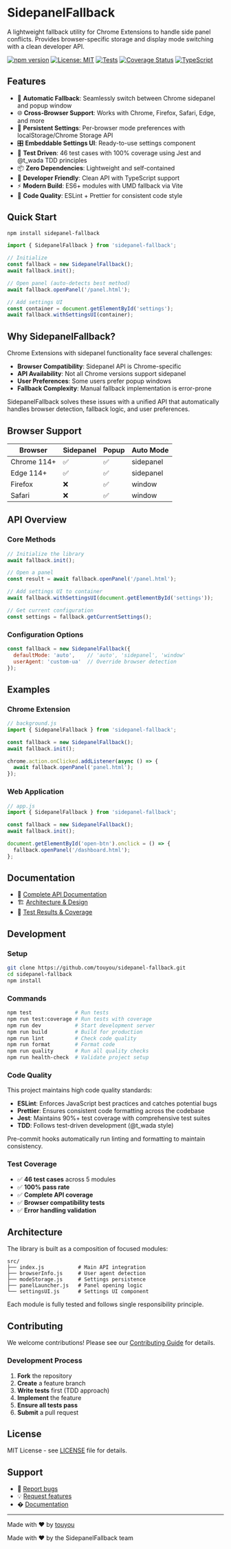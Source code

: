 # SidepanelFallback

A lightweight fallback utility for Chrome Extensions to handle side panel conflicts. Provides browser-specific storage and display mode switching with a clean developer API.

[![npm version](https://badge.fury.io/js/sidepanel-fallback.svg)](https://badge.fury.io/js/sidepanel-fallback)
[![License: MIT](https://img.shields.io/badge/License-MIT-yellow.svg)](https://opensource.org/licenses/MIT)
[![Tests](https://github.com/touyou/sidepanel-fallback/workflows/Tests/badge.svg)](https://github.com/touyou/sidepanel-fallback/actions)
[![Coverage Status](https://coveralls.io/repos/github/touyou/sidepanel-fallback/badge.svg?branch=main)](https://coveralls.io/github/touyou/sidepanel-fallback?branch=main)
[![TypeScript](https://img.shields.io/badge/%3C%2F%3E-TypeScript-%230074c1.svg)](http://www.typescriptlang.org/)

## Features

- 🚀 **Automatic Fallback**: Seamlessly switch between Chrome sidepanel and popup window
- 🌐 **Cross-Browser Support**: Works with Chrome, Firefox, Safari, Edge, and more
- 💾 **Persistent Settings**: Per-browser mode preferences with localStorage/Chrome Storage API
- 🎛️ **Embeddable Settings UI**: Ready-to-use settings component
- 🧪 **Test Driven**: 46 test cases with 100% coverage using Jest and @t_wada TDD principles
- 📦 **Zero Dependencies**: Lightweight and self-contained
- 🔧 **Developer Friendly**: Clean API with TypeScript support
- ⚡ **Modern Build**: ES6+ modules with UMD fallback via Vite
- 📏 **Code Quality**: ESLint + Prettier for consistent code style

## Quick Start

```bash
npm install sidepanel-fallback
```

```javascript
import { SidepanelFallback } from 'sidepanel-fallback';

// Initialize
const fallback = new SidepanelFallback();
await fallback.init();

// Open panel (auto-detects best method)
await fallback.openPanel('/panel.html');

// Add settings UI
const container = document.getElementById('settings');
await fallback.withSettingsUI(container);
```

## Why SidepanelFallback?

Chrome Extensions with sidepanel functionality face several challenges:

- **Browser Compatibility**: Sidepanel API is Chrome-specific
- **API Availability**: Not all Chrome versions support sidepanel
- **User Preferences**: Some users prefer popup windows
- **Fallback Complexity**: Manual fallback implementation is error-prone

SidepanelFallback solves these issues with a unified API that automatically handles browser detection, fallback logic, and user preferences.

## Browser Support

| Browser | Sidepanel | Popup | Auto Mode |
|---------|-----------|-------|-----------|
| Chrome 114+ | ✅ | ✅ | sidepanel |
| Edge 114+ | ✅ | ✅ | sidepanel |
| Firefox | ❌ | ✅ | window |
| Safari | ❌ | ✅ | window |

## API Overview

### Core Methods

```javascript
// Initialize the library
await fallback.init();

// Open a panel
const result = await fallback.openPanel('/panel.html');

// Add settings UI to container
await fallback.withSettingsUI(document.getElementById('settings'));

// Get current configuration
const settings = fallback.getCurrentSettings();
```

### Configuration Options

```javascript
const fallback = new SidepanelFallback({
  defaultMode: 'auto',    // 'auto', 'sidepanel', 'window'
  userAgent: 'custom-ua'  // Override browser detection
});
```

## Examples

### Chrome Extension

```javascript
// background.js
import { SidepanelFallback } from 'sidepanel-fallback';

const fallback = new SidepanelFallback();
await fallback.init();

chrome.action.onClicked.addListener(async () => {
  await fallback.openPanel('panel.html');
});
```

### Web Application

```javascript
// app.js
import { SidepanelFallback } from 'sidepanel-fallback';

const fallback = new SidepanelFallback();
await fallback.init();

document.getElementById('open-btn').onclick = () => {
  fallback.openPanel('/dashboard.html');
};
```

## Documentation

- 📖 [Complete API Documentation](docs/usage.md)
- 🏗️ [Architecture & Design](docs/ai-notes.md)
- 🧪 [Test Results & Coverage](docs/testing.md)

## Development

### Setup

```bash
git clone https://github.com/touyou/sidepanel-fallback.git
cd sidepanel-fallback
npm install
```

### Commands

```bash
npm test              # Run tests
npm run test:coverage # Run tests with coverage
npm run dev           # Start development server
npm run build         # Build for production
npm run lint          # Check code quality
npm run format        # Format code
npm run quality       # Run all quality checks
npm run health-check  # Validate project setup
```

### Code Quality

This project maintains high code quality standards:

- **ESLint**: Enforces JavaScript best practices and catches potential bugs
- **Prettier**: Ensures consistent code formatting across the codebase  
- **Jest**: Maintains 90%+ test coverage with comprehensive test suites
- **TDD**: Follows test-driven development (@t_wada style)

Pre-commit hooks automatically run linting and formatting to maintain consistency.

### Test Coverage

- ✅ **46 test cases** across 5 modules
- ✅ **100% pass rate** 
- ✅ **Complete API coverage**
- ✅ **Browser compatibility tests**
- ✅ **Error handling validation**

## Architecture

The library is built as a composition of focused modules:

```
src/
├── index.js           # Main API integration
├── browserInfo.js     # User agent detection
├── modeStorage.js     # Settings persistence  
├── panelLauncher.js   # Panel opening logic
└── settingsUI.js      # Settings UI component
```

Each module is fully tested and follows single responsibility principle.

## Contributing

We welcome contributions! Please see our [Contributing Guide](CONTRIBUTING.md) for details.

### Development Process

1. **Fork** the repository
2. **Create** a feature branch
3. **Write tests** first (TDD approach)
4. **Implement** the feature
5. **Ensure all tests pass**
6. **Submit** a pull request

## License

MIT License - see [LICENSE](LICENSE) file for details.

## Support

- 🐛 [Report bugs](https://github.com/touyou/sidepanel-fallback/issues)
- 💡 [Request features](https://github.com/touyou/sidepanel-fallback/issues)
- � [Documentation](https://github.com/touyou/sidepanel-fallback/tree/main/docs)

---

Made with ❤️ by [touyou](https://github.com/touyou)

Made with ❤️ by the SidepanelFallback team
